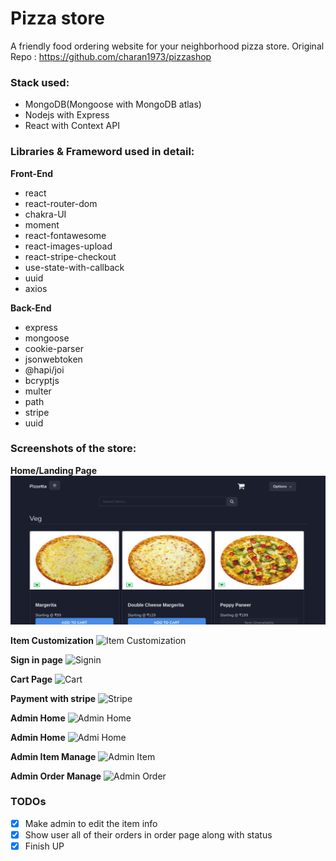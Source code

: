 # Pizza store

A friendly food ordering website for your neighborhood pizza store.
Original Repo : https://github.com/charan1973/pizzashop

### **Stack used:**  
* MongoDB(Mongoose with MongoDB atlas)  
* Nodejs with Express  
* React with Context API  

### **Libraries & Frameword used in detail:**  
**Front-End**  
* react  
* react-router-dom  
* chakra-UI  
* moment  
* react-fontawesome  
* react-images-upload  
* react-stripe-checkout  
* use-state-with-callback  
* uuid  
* axios  

**Back-End**  
* express  
* mongoose  
* cookie-parser  
* jsonwebtoken  
* @hapi/joi  
* bcryptjs  
* multer  
* path  
* stripe  
* uuid  

### **Screenshots of the store:**

**Home/Landing Page**
![Home](./screenshots/Selection_105.png)

**Item Customization**
![Item Customization](./screenshots/Selection_106.png)

**Sign in page**
![Signin](./screenshots/Selection_107.png)

**Cart Page**
![Cart](./screenshots/Selection_108.png)

**Payment with stripe**
![Stripe](./screenshots/Selection_109.png)

**Admin Home**
![Admin Home](./screenshots/Selection_110.png)

**Admin Home**
![Admi Home](./screenshots/Selection_110.png)

**Admin Item Manage**
![Admin Item](./screenshots/Selection_111.png)

**Admin Order Manage**
![Admin Order](./screenshots/Selection_112.png)

### TODOs
- [x] Make admin to edit the item info
- [x] Show user all of their orders in order page along with status
- [x] Finish UP
